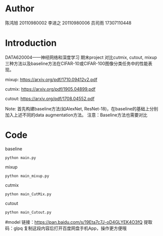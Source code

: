 # Author
陈鸿旭 20110980002
李进之 20110980006
员司雨 17307110448
# Introduction
DATA620004——神经网络和深度学习 期末project
对比cutmix, cutout, mixup三种方法以及baseline方法在CIFAR-10或CIFAR-100图像分类任务中的性能表现。  

mixup: https://arxiv.org/pdf/1710.09412v2.pdf 

cutmix: https://arxiv.org/pdf/1905.04899.pdf

cutout: https://arxiv.org/pdf/1708.04552.pdf 

Note: 首先构建baseline方法(如AlexNet, ResNet-18)，在baseline的基础上分别加入上述不同的data augmentation方法。
注意：Baseline方法也需要对比

# Code
baseline
```
python main.py
```
mixup
```
python main_mixup.py
```
cutmix
```
python main_CutMix.py
```
cutout
```
python main_Cutout.py
```
#model
链接：https://pan.baidu.com/s/19Eta7c7J-oD4GLYEK4O3fQ 
提取码：glpq 
复制这段内容后打开百度网盘手机App，操作更方便哦

